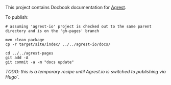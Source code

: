This project contains Docbook documentation for [Agrest](https://agrest.io).

To publish:

```
# assuming 'agrest-io' project is checked out to the same parent directory and is on the 'gh-pages' branch

mvn clean package
cp -r target/site/index/ ../../agrest-io/docs/

cd ../../agrest-pages
git add -A
git commit -a -m "docs update"
```

_TODO: this is a temporary recipe until Agrest.io is switched to publishing via Hugo`._